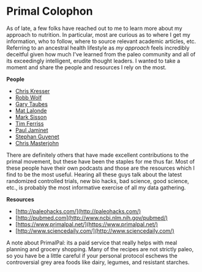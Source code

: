 # Primal Colophon

As of late, a few folks have reached out to me to learn more about my approach to nutrition. In particular, most are curious as to where I get my information, who to follow, where to source relevant academic articles, etc. Referring to an ancestral health lifestyle as _my approach_ feels incredibly deceitful given how much I've learned from the paleo community and all of its exceedingly intelligent, erudite thought leaders. I wanted to take a moment and share the people and resources I rely on the most.

**People**

*   [Chris Kresser](http://chriskresser.com)
*   [Robb Wolf](http://robbwolf.com)
*   [Gary Taubes](http://garytaubes.com)
*   [Mat Lalonde](https://www.youtube.com/watch?v=HwbY12qZcF4)
*   [Mark Sisson](http://marksdailyapple.com)
*   [Tim Ferriss](http://fourhourworkweek.com/blog/)
*   [Paul Jaminet](http://perfecthealthdiet.com/)
*   [Stephan Guyenet](http://wholehealthsource.blogspot.com/)
*   [Chris Masterjohn](http://blog.cholesterol-and-health.com/)

There are definitely others that have made excellent contributions to the primal movement, but these have been the staples for me thus far. Most of these people have their own podcasts and those are the resources which I find to be the most useful. Hearing all these guys talk about the latest randomized controlled trials, new bio hacks, bad science, good science, etc., is probably the most informative exercise of all my data gathering.

**Resources**

*   [http://paleohacks.com/](http://paleohacks.com/)
*   [http://pubmed.com](http://www.ncbi.nlm.nih.gov/pubmed/)
*   [https://www.primalpal.net/](https://www.primalpal.net/)
*   [http://www.sciencedaily.com/](http://www.sciencedaily.com/)

A note about PrimalPal: its a paid service that really helps with meal planning and grocery shopping. Many of the recipes are not strictly paleo, so you have be a little careful if your personal protocol eschews the controversial grey area foods like dairy, legumes, and resistant starches.